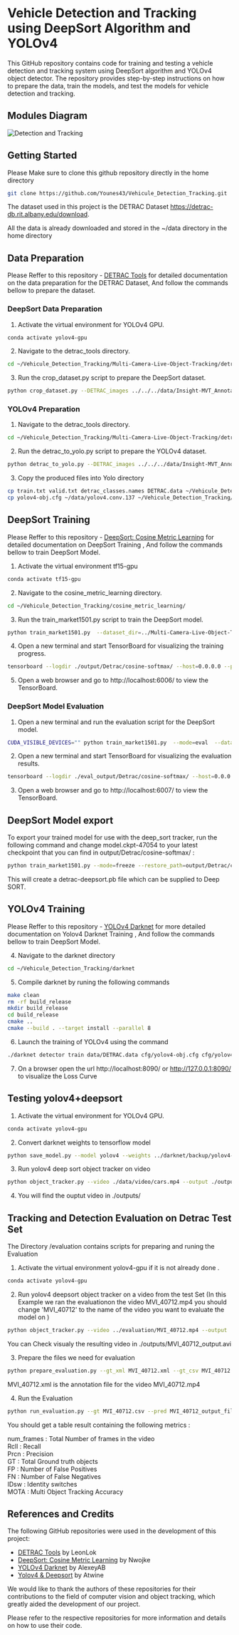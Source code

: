 # Vehicle Detection and Tracking using DeepSort Algorithm and YOLOv4

This GitHub repository contains code for training and testing a vehicle detection and tracking system using DeepSort algorithm and YOLOv4 object detector. The repository provides step-by-step instructions on how to prepare the data, train the models, and test the models for vehicle detection and tracking.

## Modules Diagram 
![Detection and Tracking](detection-tracking-diagram.png)



## Getting Started

Please Make sure to clone this github repository directly in the home directory  

```bash
git clone https://github.com/Younes43/Vehicule_Detection_Tracking.git
```

The dataset used in this project is the DETRAC Dataset https://detrac-db.rit.albany.edu/download.

All the data is already downloaded and stored in the ~/data directory in the home directory

## Data Preparation

Please Reffer to this repository - [DETRAC Tools](https://github.com/LeonLok/Multi-Camera-Live-Object-Tracking/tree/master/detrac_tools) for detailed documentation on the data preparation for the DETRAC Dataset, And follow the commands bellow to prepare the dataset.



### DeepSort Data Preparation

1. Activate the virtual environment for YOLOv4 GPU.

```bash
conda activate yolov4-gpu
```

2. Navigate to the detrac_tools directory.
```bash
cd ~/Vehicule_Detection_Tracking/Multi-Camera-Live-Object-Tracking/detrac_tools
```
3. Run the crop_dataset.py script to prepare the DeepSort dataset.
```bash
python crop_dataset.py --DETRAC_images ../../../data/Insight-MVT_Annotation_Train/ --DETRAC_annots ../../../data/DETRAC-Train-Annotations-XML-v3/ --output_train ./Detrac_deepsort/bounding_box_train/ --occlusion_threshold=0.6 --truncation_threshold=0.6 --occurrences=50
```


### YOLOv4 Preparation

1. Navigate to the detrac_tools directory.
```bash
cd ~/Vehicule_Detection_Tracking/Multi-Camera-Live-Object-Tracking/detrac_tools
```
2. Run the detrac_to_yolo.py script to prepare the YOLOv4 dataset.
```bash
python detrac_to_yolo.py --DETRAC_images ../../../data/Insight-MVT_Annotation_Train/ --DETRAC_annots ../../../data/DETRAC-Train-Annotations-XML-v3/ --output_train DETRAC_YOLO_training/ --occlusion_threshold=0.6 --truncation_threshold=0.6
```
3. Copy the produced files into Yolo directory 
```bash
cp train.txt valid.txt detrac_classes.names DETRAC.data ~/Vehicule_Detection_Tracking/darknet/data/
cp yolov4-obj.cfg ~/data/yolov4.conv.137 ~/Vehicule_Detection_Tracking/darknet/cfg/
```


## DeepSort Training

Please Reffer to this repository - [DeepSort: Cosine Metric Learning](https://github.com/nwojke/cosine_metric_learning) for detailed documentation on DeepSort Training , And follow the commands bellow to train DeepSort Model.

1. Activate the virtual environment tf15-gpu

```bash
conda activate tf15-gpu
```

2. Navigate to the cosine_metric_learning directory.
```bash
cd ~/Vehicule_Detection_Tracking/cosine_metric_learning/
```
3. Run the train_market1501.py script to train the DeepSort model.
```bash
python train_market1501.py  --dataset_dir=../Multi-Camera-Live-Object-Tracking/detrac_tools/Detrac_deepsort/  --loss_mode=cosine-softmax  --log_dir=./output/Detrac/  --run_id=cosine-softmax
```
4. Open a new terminal and start TensorBoard for visualizing the training progress.
```bash
tensorboard --logdir ./output/Detrac/cosine-softmax/ --host=0.0.0.0 --port 6006
```
5. Open a web browser and go to http://localhost:6006/ to view the TensorBoard.



### DeepSort Model Evaluation
1. Open a new terminal and run the evaluation script for the DeepSort model.
```bash
CUDA_VISIBLE_DEVICES="" python train_market1501.py  --mode=eval  --dataset_dir=../Multi-Camera-Live-Object-Tracking/detrac_tools/Detrac_deepsort/  --loss_mode=cosine-softmax  --log_dir=./output/Detrac/  --run_id=cosine-softmax  --eval_log_dir=./eval_output/Detrac
```

2. Open a new terminal and start TensorBoard for visualizing the evaluation results.
```bash
tensorboard --logdir ./eval_output/Detrac/cosine-softmax/ --host=0.0.0.0 --port 6007
```
3. Open a web browser and go to http://localhost:6007/ to view the TensorBoard.


## DeepSort Model export

To export your trained model for use with the deep_sort tracker, run the following command and change model.ckpt-47054 to your latest checkpoint that you can find in output/Detrac/cosine-softmax/ :
```bash
python train_market1501.py --mode=freeze --restore_path=output/Detrac/cosine-softmax/model.ckpt-47054
```
This will create a detrac-deepsort.pb file which can be supplied to Deep SORT. 



## YOLOv4 Training

Please Reffer to this repository - [YOLOv4 Darknet](https://github.com/AlexeyAB/darknet)  for more detailed documentation on Yolov4 Darknet Training , And follow the commands bellow to train DeepSort Model.

4. Navigate to the darknet directory
```bash
cd ~/Vehicule_Detection_Tracking/darknet
```
5. Compile darknet by runing the following commands

```bash
make clean
rm -rf build_release
mkdir build_release
cd build_release
cmake ..
cmake --build . --target install --parallel 8
```

6. Launch the training of YOLOv4 using the command 
```bash
./darknet detector train data/DETRAC.data cfg/yolov4-obj.cfg cfg/yolov4.conv.137 -dont_show -mjpeg_port 8090 -map
```
7. On a browser open the url http://localhost:8090/ or http://127.0.0.1:8090/ to visualize the Loss Curve


## Testing yolov4+deepsort
1. Activate the virtual environment for YOLOv4 GPU.
```bash
conda activate yolov4-gpu
```

2. Convert darknet weights to tensorflow model

```bash
python save_model.py --model yolov4 --weights ../darknet/backup/yolov4-obj_best.weights --output ./checkpoints/yolov4
```

3. Run yolov4 deep sort object tracker on video
```bash
python object_tracker.py --video ./data/video/cars.mp4 --output ./outputs/cars_output.avi --yolo_weights ./checkpoints/yolov4 --deep_sort_weights ../cosine_metric_learning/detrac-deepsort.pb  --dont_show
```

4. You will find the ouptut video in ./outputs/ 

## Tracking and Detection Evaluation on Detrac Test Set

The Directory /evaluation contains scripts for preparing and runing the Evaluation 

1. Activate the virtual environment yolov4-gpu if it is not already done .
```bash
conda activate yolov4-gpu
```

2. Run yolov4 deepsort object tracker on a video from the test Set (In this Example we ran the evaluationon the video MVI_40712.mp4 you should change 'MVI_40712' to the name of the video you want to evaluate the model on )
```bash
python object_tracker.py --video ../evaluation/MVI_40712.mp4 --output ./outputs/MVI_40712_output.avi --output_file MVI_40712_output.csv --yolo_weights ./checkpoints/yolov4 --deep_sort_weights ../cosine_metric_learning/detrac-deepsort.pb  --dont_show 
```

You can Check visualy the resulting video in ./outputs/MVI_40712_output.avi  

3. Prepare the files we need for evaluation 

```bash
python prepare_evaluation.py --gt_xml MVI_40712.xml --gt_csv MVI_40712.csv --model_out ../yolov4-deepsort/MVI_40712_output.csv --model_out_filtered MVI_40712_output_filtered.csv
```
MVI_40712.xml is the annotation file for the video MVI_40712.mp4


4. Run the Evaluation 
```bash
python run_evaluation.py --gt MVI_40712.csv --pred MVI_40712_output_filtered.csv 
```

You should get a table result containing the following metrics :  


num_frames : Total Number of frames in the video  
Rcll : Recall  
Prcn : Precision  
GT : Total Ground truth objects  
FP : Number of False Positives  
FN : Number of False Negatives  
IDsw : Identity switches  
MOTA : Multi Object Tracking Accuracy  


## References and Credits

The following GitHub repositories were used in the development of this project:

- [DETRAC Tools](https://github.com/LeonLok/Multi-Camera-Live-Object-Tracking) by LeonLok
- [DeepSort: Cosine Metric Learning](https://github.com/nwojke/cosine_metric_learning) by Nwojke
- [YOLOv4 Darknet](https://github.com/AlexeyAB/darknet) by AlexeyAB
- [Yolov4 & Deepsort](https://github.com/theAIGuysCode/yolov4-deepsort) by Atwine


We would like to thank the authors of these repositories for their contributions to the field of computer vision and object tracking, which greatly aided the development of our project. 

Please refer to the respective repositories for more information and details on how to use their code. 


